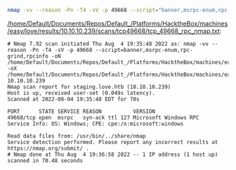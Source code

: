 ```bash
nmap -vv --reason -Pn -T4 -sV -p 49668 --script="banner,msrpc-enum,rpc-grind,rpcinfo" -oN "/home/Default/Documents/Repos/Default_/Platforms/HacktheBox/machines/easy/love/results/10.10.10.239/scans/tcp49668/tcp_49668_rpc_nmap.txt" -oX "/home/Default/Documents/Repos/Default_/Platforms/HacktheBox/machines/easy/love/results/10.10.10.239/scans/tcp49668/xml/tcp_49668_rpc_nmap.xml" 10.10.10.239
```

[/home/Default/Documents/Repos/Default_/Platforms/HacktheBox/machines/easy/love/results/10.10.10.239/scans/tcp49668/tcp_49668_rpc_nmap.txt](file:///home/Default/Documents/Repos/Default_/Platforms/HacktheBox/machines/easy/love/results/10.10.10.239/scans/tcp49668/tcp_49668_rpc_nmap.txt):

```
# Nmap 7.92 scan initiated Thu Aug  4 19:35:48 2022 as: nmap -vv --reason -Pn -T4 -sV -p 49668 --script=banner,msrpc-enum,rpc-grind,rpcinfo -oN /home/Default/Documents/Repos/Default_/Platforms/HacktheBox/machines/easy/love/results/10.10.10.239/scans/tcp49668/tcp_49668_rpc_nmap.txt -oX /home/Default/Documents/Repos/Default_/Platforms/HacktheBox/machines/easy/love/results/10.10.10.239/scans/tcp49668/xml/tcp_49668_rpc_nmap.xml 10.10.10.239
Nmap scan report for staging.love.htb (10.10.10.239)
Host is up, received user-set (0.049s latency).
Scanned at 2022-08-04 19:35:48 EDT for 70s

PORT      STATE SERVICE REASON          VERSION
49668/tcp open  msrpc   syn-ack ttl 127 Microsoft Windows RPC
Service Info: OS: Windows; CPE: cpe:/o:microsoft:windows

Read data files from: /usr/bin/../share/nmap
Service detection performed. Please report any incorrect results at https://nmap.org/submit/ .
# Nmap done at Thu Aug  4 19:36:58 2022 -- 1 IP address (1 host up) scanned in 70.48 seconds

```
